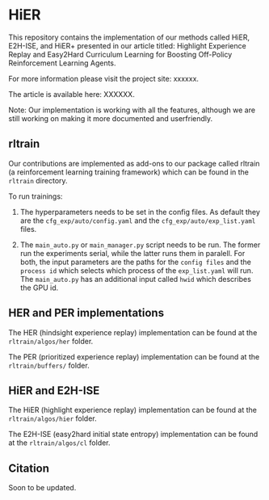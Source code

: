 # HiER

This repository contains the implementation of our methods called HiER, E2H-ISE, and HiER+ presented in our article titled: Highlight Experience Replay and Easy2Hard Curriculum Learning for Boosting Off-Policy Reinforcement Learning Agents. 

For more information please visit the project site: xxxxxx. 

The article is available here: XXXXXX.

Note: Our implementation is working with all the features, although we are still working on making it more documented and userfriendly.

## rltrain

Our contributions are implemented as add-ons to our package called rltrain (a reinforcement learning training framework) which can be found in the `rltrain` directory.

To run trainings: 

1. The hyperparameters needs to be set in the config files. As default they are the `cfg_exp/auto/config.yaml` and the `cfg_exp/auto/exp_list.yaml` files.

2. The `main_auto.py` or `main_manager.py` script needs to be run. The former run the experiments serial, while the latter runs them in paralell. For both, the input parameters are the paths for the `config files` and the `process id` which selects which process of the `exp_list.yaml` will run. The `main_auto.py` has an additional input called `hwid` which describes the GPU id.

## HER and PER implementations

The HER (hindsight experience replay) implementation can be found at the `rltrain/algos/her` folder.

The PER (prioritized experience replay) implementation can be found at the `rltrain/buffers/` folder.

## HiER and E2H-ISE

The HiER (highlight experience replay) implementation can be found at the `rltrain/algos/hier` folder.

The E2H-ISE (easy2hard initial state entropy) implementation can be found at the `rltrain/algos/cl` folder.

## Citation
Soon to be updated.